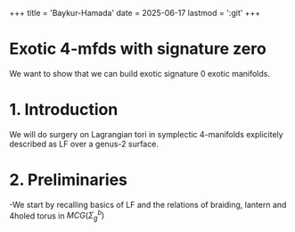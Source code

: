 +++
title = 'Baykur-Hamada'
date = 2025-06-17
lastmod = ':git'
+++

# Exotic 4-mfds with signature zero
We want to show that we can build exotic signature 0 exotic manifolds. 

# 1. Introduction 
We will do surgery on Lagrangian tori in symplectic 4-manifolds explicitely described as LF over a genus-2 surface.

# 2. Preliminaries
 
 -We start by recalling basics of LF and the relations of braiding, lantern and 4holed torus in $MCG(\Sigma_g^b)$
